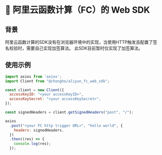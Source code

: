 # 🚀 阿里云函数计算（FC）的 Web SDK

## 背景

阿里云函数计算的SDK没有在浏览器环境中的实现，当使用HTTP触发且配置了签名校验时，需要自己实现加签算法。
此SDK目前暂时仅实现了加签算法。

## 使用示例

```javascript
import axios from 'axios';
import Client from "@chongho/aliyun_fc_web_sdk";

const client = new Client({
  accessKeyID: "<your accessKeyID>",
  accessKeySecret: "<your accessKeySecret>",
});

const signedHeaders = client.getSignedHeaders("post", "/");

axios
  .post("<your FC http trigger URL>", "hello world", {
    headers: signedHeaders,
  })
  .then((res) => {
    console.log(res);
  });
  
```
